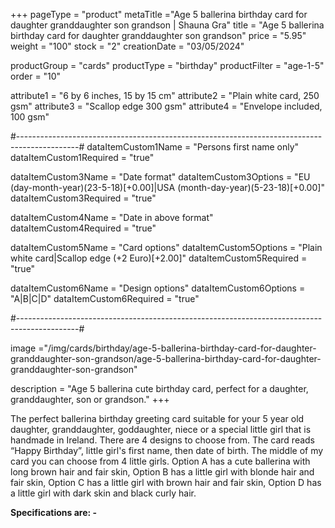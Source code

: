 +++
pageType = "product"
metaTitle ="Age 5 ballerina birthday card for daughter granddaughter son grandson | Shauna Gra"
title = "Age 5 ballerina birthday card for daughter granddaughter son grandson"
price = "5.95"
weight = "100"
stock = "2"
creationDate = "03/05/2024"

productGroup = "cards"
productType = "birthday"
productFilter = "age-1-5"
order = "10"

attribute1 = "6 by 6 inches, 15 by 15 cm" 
attribute2 = "Plain white card, 250 gsm"
attribute3 = "Scallop edge 300 gsm"
attribute4 = "Envelope included, 100 gsm"

#---------------------------------------------------------------------------------------------#
dataItemCustom1Name = "Persons first name only"
dataItemCustom1Required = "true"

dataItemCustom3Name = "Date format"
dataItemCustom3Options = "EU (day-month-year)(23-5-18)[+0.00]|USA (month-day-year)(5-23-18)[+0.00]"
dataItemCustom3Required = "true"

dataItemCustom4Name = "Date in above format"
dataItemCustom4Required = "true"

dataItemCustom5Name = "Card options"
dataItemCustom5Options = "Plain white card|Scallop edge (+2 Euro)[+2.00]"
dataItemCustom5Required = "true"

dataItemCustom6Name = "Design options"
dataItemCustom6Options = "A|B|C|D"
dataItemCustom6Required = "true"

#---------------------------------------------------------------------------------------------#

image ="/img/cards/birthday/age-5-ballerina-birthday-card-for-daughter-granddaughter-son-grandson/age-5-ballerina-birthday-card-for-daughter-granddaughter-son-grandson"

description = "Age 5 ballerina cute birthday card, perfect for a daughter, granddaughter, son or grandson."
+++

The perfect ballerina birthday greeting card suitable for your 5 year old daughter, granddaughter, goddaughter, niece or a special little girl that is handmade in Ireland. There are 4 designs to choose from. The card reads “Happy Birthday”, little girl's first name, then date of birth. The middle of my card you can choose from 4 little girls. Option A has a cute ballerina with long brown hair and fair skin, Option B has a little girl with blonde hair and fair skin, Option C has a little girl with brown hair and fair skin, Option D has a little girl with dark skin and black curly hair.

**Specifications are: -**
